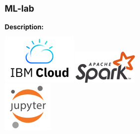 # ML-lab

## Description:

[<img src="https://github.com/mhuchette/ML-lab/blob/master/images/IBM.Cloud.png" height="150"/>](http://datascience.ibm.com/) 
[<img src="https://github.com/mhuchette/ML-lab/blob/master/images/Spark_logo.png" height="100"/>](http://spark.apache.org/)
[<img src="https://github.com/mhuchette/ML-lab/blob/master/images/jupyter.png" height="150"/>](http://jupyter.org/) 
